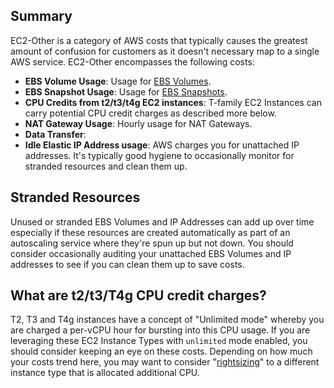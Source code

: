 ## Summary

EC2-Other is a category of AWS costs that typically causes the greatest amount of confusion for customers as it doesn't necessary map to a single AWS service. EC2-Other encompasses the following costs:

* **EBS Volume Usage**: Usage for [EBS Volumes](ebs-pricing.md).
* **EBS Snapshot Usage**: Usage for [EBS Snapshots](ebs-pricing.md).
* **CPU Credits from t2/t3/t4g EC2 instances**: T-family EC2 Instances can carry potential CPU credit charges as described more below. 
* **NAT Gateway Usage**: Hourly usage for NAT Gateways. 
* **Data Transfer**: 
* **Idle Elastic IP Address usage**: AWS charges you for unattached IP addresses. It's typically good hygiene to occasionally monitor for stranded resources and clean them up. 


## Stranded Resources

Unused or stranded EBS Volumes and IP Addresses can add up over time especially if these resources are created automatically as part of an autoscaling service where they're spun up but not down. You should consider occasionally auditing your unattached EBS Volumes and IP addresses to see if you can clean them up to save costs.


## What are t2/t3/T4g CPU credit charges?

T2, T3 and T4g instances have a concept of "Unlimited mode" whereby you are charged a per-vCPU hour for bursting into this CPU usage. If you are leveraging these EC2 Instance Types with `unlimited` mode enabled, you should consider keeping an eye on these costs. Depending on how much your costs trend here, you may want to consider "[rightsizing](../concepts/rightsizing.md)" to a different instance type that is allocated additional CPU. 